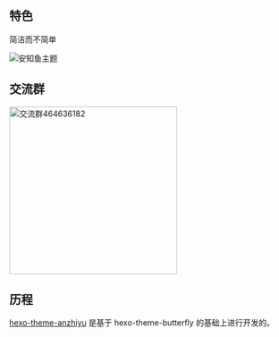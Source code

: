 ## 特色

简洁而不简单

![安知鱼主题](https://img02.anzhiy.cn/adminuploads/1/2023/04/12/64367c8fdcc7f.webp)

## 交流群

<img height="300" alt="交流群464636182" src="https://img02.anzhiy.cn/adminuploads/1/2023/04/14/6438b945e1834.webp" />

## 历程

[hexo-theme-anzhiyu](https://github.com/anzhiyu-c/hexo-theme-anzhiyu) 是基于 hexo-theme-butterfly 的基础上进行开发的。
